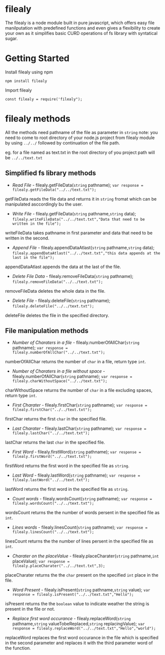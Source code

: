 # filealy

The filealy is a node module built in pure javascript, which offers easy file manilputation with predefined functions and even gives a flexibility to create your own as it simplifies basic CURD operations of fs library with syntatical sugar.

# Getting Started

Install filealy using npm

`npm install filealy`

Import filealy

`const filealy = require('filealy");`

# filealy methods

All the methods need pathname of the file as parameter in `string` note: you need to come to root directory of your node.js project from filealy module by using `../../` followed by continuation of the file path.

eg. for a file named as text.txt in the root directory of you project path will be `../../text.txt`

## Simplified fs library methods

* *Read File* - filealy.getFileData(`string` pathname);
`var response = filealy.getFileData("../../text.txt");`

getFileData reads the file data and returns it in `string` fromat which can be manipulated asccordingly bu the user. 

* *Write File* - filealy.getFileData(`string` pathname,`string` data);
`filealy.writeFileData("../../text.txt","Data that need to be written in the file");`

writeFileData takes pathname in first parameter and data that need to be written in the second.

* *Append File* - filealy.appendDataAtlast(`string` pathname,`string` data);
`filealy.appendDataAtlast("../../text.txt","this data appends at the last in the file");`

appendDataAtlast appends the data at the last of the file.

* *Delete File Data* - filealy.removeFileData(`string` pathname);
`filealy.removeFileData("../../text.txt");`

removeFileData deletes the whole data in the file.

* *Delete File* - filealy.deleteFile(`string` pathname);
`filealy.deleteFile("../../text.txt");`

deleteFile deletes the file in the specified directory.

## File manipulation methods

* *Number of Charaters in a file* - filealy.numberOfAllChar(`string` pathname);
`var response = filealy.numberOfAllChar("../../text.txt");`

numberOfAllChar returns the number of `char` in a file, return type `int`.

* *Number of Charaters in a file without space* - filealy.numberOfAllChar(`string` pathname);
`var response = filealy.charWithoutSpace("../../text.txt");`

charWithoutSpace returns the number of `char` in a file excluding spaces, return type `int`.

* *First Charater* - filealy.firstChar(`string` pathname);
`var response = filealy.firstChar("../../text.txt");`

firstChar returns the first `char` in the specified file.

* *Last Charater* - filealy.lastChar(`string` pathname);
`var response = filealy.lastChar("../../text.txt");`

lastChar returns the last `char` in the specified file.

* *First Word* - filealy.firstWord(`string` pathname);
`var response = filealy.firstWord("../../text.txt");`

firstWord returns the first word in the specified file as `string`.

* *Last Word* - filealy.lastWord(`string` pathname);
`var response = filealy.lastWord("../../text.txt");`

lastWord returns the first word in the specified file as `string`.

* *Count words* - filealy.wordsCount(`string` pathname);
`var response = filealy.wordsCount("../../text.txt");`

wordsCount returns the the number of words persent in the specified file as `int`.

* *Lines words* - filealy.linesCount(`string` pathname);
`var response = filealy.linesCount("../../text.txt");`

linesCount returns the the number of lines persent in the specified file as `int`.


* *Charater on the placeValue* - filealy.placeCharater(`string` pathname,`int` placeValue);
`var response = filealy.placeCharater("../../text.txt",3);`

placeCharater returns the the `char` present on the specified `int` place in the file.

* *Word Present* - filealy.isPresent(`string` pathname,`string` value);
`var response = filealy.isPresent("../../text.txt","Hello");`

isPresent returns the the `boolean` value to indicate weather the string is present in the file or not.

* *Replace first word occurance* - filealy.replaceWord(`string` pathname,`string` valueTobeReplaced,`string` replacingValue);
`var response = filealy.replaceWord("../../text.txt","Hello","world");`

replaceWord replaces the first word occurance in the file which is specified in the second parameter and replaces it with the third parameter word of the function.